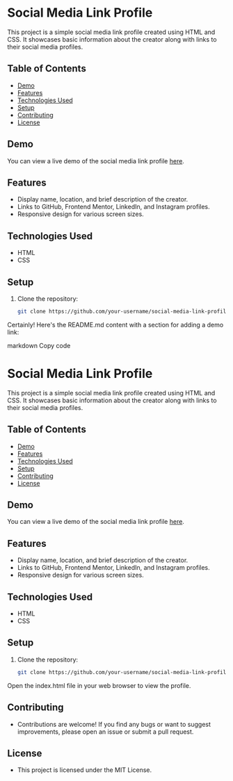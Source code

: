 # Social Media Link Profile

This project is a simple social media link profile created using HTML and CSS. It showcases basic information about the creator along with links to their social media profiles.

## Table of Contents

- [Demo](#demo)
- [Features](#features)
- [Technologies Used](#technologies-used)
- [Setup](#setup)
- [Contributing](#contributing)
- [License](#license)

## Demo

You can view a live demo of the social media link profile [here](https://pdineshmurugan.github.io/social-media-profile-link/social-links-profile-main/). 

## Features

- Display name, location, and brief description of the creator.
- Links to GitHub, Frontend Mentor, LinkedIn, and Instagram profiles.
- Responsive design for various screen sizes.

## Technologies Used

- HTML
- CSS

## Setup

1. Clone the repository:

   ```bash
   git clone https://github.com/your-username/social-media-link-profile.git

Certainly! Here's the README.md content with a section for adding a demo link:

markdown
Copy code
# Social Media Link Profile

This project is a simple social media link profile created using HTML and CSS. It showcases basic information about the creator along with links to their social media profiles.

## Table of Contents

- [Demo](#demo)
- [Features](#features)
- [Technologies Used](#technologies-used)
- [Setup](#setup)
- [Contributing](#contributing)
- [License](#license)

## Demo

You can view a live demo of the social media link profile [here](#). 


## Features

- Display name, location, and brief description of the creator.
- Links to GitHub, Frontend Mentor, LinkedIn, and Instagram profiles.
- Responsive design for various screen sizes.

## Technologies Used

- HTML
- CSS

## Setup

1. Clone the repository:

   ```bash
   git clone https://github.com/your-username/social-media-link-profile.git
Open the index.html file in your web browser to view the profile.
## Contributing
- Contributions are welcome! If you find any bugs or want to suggest improvements, please open an issue or submit a pull request.

## License
- This project is licensed under the MIT License.
